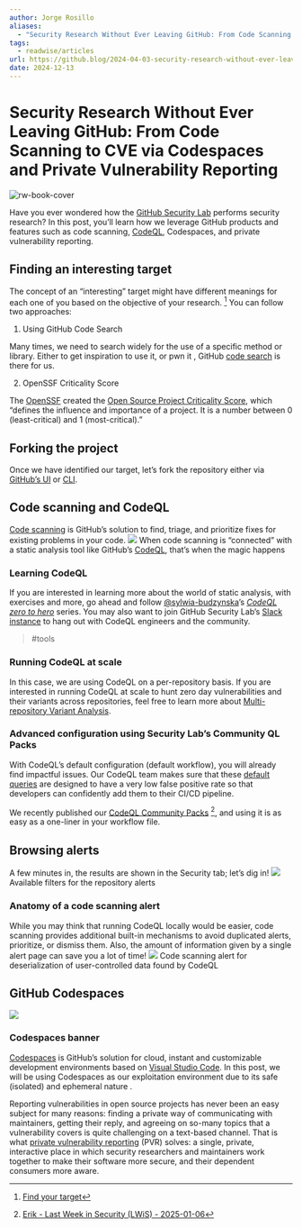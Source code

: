 ```yaml
---
author: Jorge Rosillo
aliases:
  - "Security Research Without Ever Leaving GitHub: From Code Scanning to CVE via Codespaces and Private Vulnerability Reporting"
tags:
  - readwise/articles
url: https://github.blog/2024-04-03-security-research-without-ever-leaving-github-from-code-scanning-to-cve-via-codespaces-and-private-vulnerability-reporting/
date: 2024-12-13
---
```

# Security Research Without Ever Leaving GitHub: From Code Scanning to CVE via Codespaces and Private Vulnerability Reporting

![rw-book-cover](https://github.blog/wp-content/uploads/2023/10/Security-DarkMode-4.png)

Have you ever wondered how the [GitHub Security Lab](https://securitylab.github.com/) performs security research? In this post, you’ll learn how we leverage GitHub products and features such as code scanning, [CodeQL](../../Dev,%20ICT%20&%20Cybersec/Tools/CodeQL.md), Codespaces, and private vulnerability reporting. [](https://read.readwise.io/read/01jeecnwbd0npkzrdh6mt3qscp)

## Finding an interesting target

The concept of an “interesting” target might have different meanings for each one of you based on the objective of your research. [^1] [](https://read.readwise.io/read/01jeecrdffbht8z4f4asyra8jh)
You can follow two approaches:
 1. Using GitHub Code Search

Many times, we need to search widely for the use of a specific method or library. Either to get inspiration to use it, or pwn it , GitHub [code search](https://github.com/features/code-search) is there for us. [](https://read.readwise.io/read/01jeecsakm095vc0vq1x7hda4m)

2. OpenSSF Criticality Score

The [OpenSSF](OpenSSF%20-%20Understanding%20and%20Applying%20the%20OpenSSF%20Criticality%20Score%20in%20Open%20Source%20Projects.md) created the [Open Source Project Criticality Score](https://opensource.googleblog.com/2020/12/finding-critical-open-source-projects.html), which “defines the influence and importance of a project. It is a number between 0 (least-critical) and 1 (most-critical).” [](https://read.readwise.io/read/01jeecvfk8sby91m5skqrwedh2)

## Forking the project

Once we have identified our target, let’s fork the repository either via [GitHub’s UI](https://github.com/blakeblackshear/frigate/fork) or [CLI](https://cli.github.com/manual/gh_repo_fork). [](https://read.readwise.io/read/01jeed1469rrv945z513nwqqer)

## Code scanning and CodeQL

[Code scanning](https://docs.github.com/code-security/code-scanning/introduction-to-code-scanning/about-code-scanning) is GitHub’s solution to find, triage, and prioritize fixes for existing problems in your code. [](https://read.readwise.io/read/01jeed1fb3t4tfxc1w31856ryh)
![](https://github.blog/wp-content/uploads/2024/04/frigate-code-scanning.png?w=1600)
When code scanning is “connected” with a static analysis tool like GitHub’s [CodeQL](../../Dev,%20ICT%20&%20Cybersec/Tools/CodeQL.md), that’s when the magic happens [](https://read.readwise.io/read/01jeed5f4b1v063c5109gbjmdz)

### Learning CodeQL

If you are interested in learning more about the world of static analysis, with exercises and more, go ahead and follow [@sylwia-budzynska](https://github.com/sylwia-budzynska)’s *[CodeQL zero to hero](https://github.blog/2023-03-31-codeql-zero-to-hero-part-1-the-fundamentals-of-static-analysis-for-vulnerability-research/)* series. You may also want to join GitHub Security Lab’s [Slack instance](http://gh.io/securitylabslack) to hang out with CodeQL engineers and the community. [](https://read.readwise.io/read/01jeed3cvhp2dax6vdk480fqcq)
> #tools

### Running CodeQL at scale

In this case, we are using CodeQL on a per-repository basis. If you are interested in running CodeQL at scale to hunt zero day vulnerabilities and their variants across repositories, feel free to learn more about [Multi-repository Variant Analysis](https://codeql.github.com/docs/codeql-for-visual-studio-code/running-codeql-queries-at-scale-with-mrva/). [](https://read.readwise.io/read/01jeed6g12v36payv38wjc6set)

### Advanced configuration using Security Lab’s Community QL Packs

With CodeQL’s default configuration (default workflow), you will already find impactful issues. Our CodeQL team makes sure that these [default queries](https://github.com/github/codeql) are designed to have a very low false positive rate so that developers can confidently add them to their CI/CD pipeline. [](https://read.readwise.io/read/01jeeda80nd3z6xtp19w62gfcc)

We recently published our [CodeQL Community Packs](https://github.com/GitHubSecurityLab/CodeQL-Community-Packs) [^3], and using it is as easy as a one-liner in your workflow file. [](https://read.readwise.io/read/01jeedb0x9nvn02zq264kebe9y)

## Browsing alerts

A few minutes in, the results are shown in the Security tab; let’s dig in!
![](https://github.blog/wp-content/uploads/2024/04/available-filters.png?w=1021&resize=1021%2C182)
Available filters for the repository alerts

### Anatomy of a code scanning alert

While you may think that running CodeQL locally would be easier, code scanning provides additional built-in mechanisms to avoid duplicated alerts, prioritize, or dismiss them. Also, the amount of information given by a single alert page can save you a lot of time!
![](https://github.blog/wp-content/uploads/2024/04/deserialization-alert.png?w=1600)
Code scanning alert for deserialization of user-controlled data found by CodeQL [](https://read.readwise.io/read/01jeeddma81egnv38w5298pak8)

## GitHub Codespaces

![](https://github.blog/wp-content/uploads/2022/06/Codespaces-header.png?w=996&resize=996%2C526)
### Codespaces banner

[Codespaces](https://github.com/features/codespaces) is GitHub’s solution for cloud, instant and customizable development environments based on [Visual Studio Code](https://code.visualstudio.com/). In this post, we will be using Codespaces as our exploitation environment due to its safe (isolated) and ephemeral nature [](https://read.readwise.io/read/01jeedfq9mxkvxda0yemkxqrrs). 

Reporting vulnerabilities in open source projects has never been an easy subject for many reasons: finding a private way of communicating with maintainers, getting their reply, and agreeing on so-many topics that a vulnerability covers is quite challenging on a text-based channel. That is what [private vulnerability reporting](https://docs.github.com/en/code-security/security-advisories/guidance-on-reporting-and-writing-information-about-vulnerabilities/privately-reporting-a-security-vulnerability) (PVR) solves: a single, private, interactive place in which security researchers and maintainers work together to make their software more secure, and their dependent consumers more aware. [](https://read.readwise.io/read/01jeedh5bgz5mb1xgr7v61es0s)

[^1]: [Find your target](../../Dev,%20ICT%20&%20Cybersec/High%20level/Vulnerability%20research%20101.md#Find%20your%20target)

[^2]: [[CodeQL zero]]

[^3]: [Erik - Last Week in Security (LWiS) - 2025-01-06](Erik%20-%20Last%20Week%20in%20Security%20(LWiS)%20-%202025-01-06.md#^994fd4)
